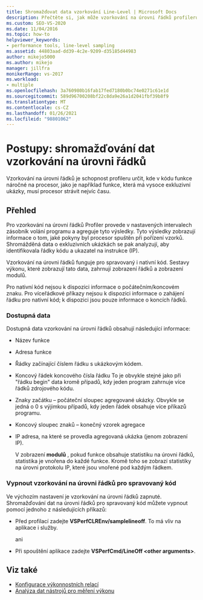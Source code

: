 ```yaml
---
title: Shromažďovat data vzorkování Line-Level | Microsoft Docs
description: Přečtěte si, jak může vzorkování na úrovni řádků profileru odhalit kód, který používá velké množství času procesoru. Funguje s spravovaným i nativním kódem.
ms.custom: SEO-VS-2020
ms.date: 11/04/2016
ms.topic: how-to
helpviewer_keywords:
- performance tools, line-level sampling
ms.assetid: 44803aad-dd39-4c2e-9209-d35185d44983
author: mikejo5000
ms.author: mikejo
manager: jillfra
monikerRange: vs-2017
ms.workload:
- multiple
ms.openlocfilehash: 3a760980b16fab17fed7180b0bc74e0271c61e1d
ms.sourcegitcommit: 589d96700208bf22c8da9e26a1d2041fbf39b8f9
ms.translationtype: MT
ms.contentlocale: cs-CZ
ms.lasthandoff: 01/26/2021
ms.locfileid: "98801062"
---
```

# <a name="how-to-collect-line-level-sampling-data"></a>Postupy: shromažďování dat vzorkování na úrovni řádků
Vzorkování na úrovni řádků je schopnost profileru určit, kde v kódu funkce náročné na procesor, jako je například funkce, která má vysoce exkluzivní ukázky, musí procesor strávit nejvíc času.

## <a name="overview"></a>Přehled
 Pro vzorkování na úrovni řádků Profiler provede v nastavených intervalech zásobník volání programu a agreguje tyto výsledky. Tyto výsledky zobrazují informace o tom, jaké pokyny byl procesor spuštěn při pořízení vzorků. Shromážděná data o exkluzivních ukázkách se pak analyzují, aby identifikovala řádky kódu a ukazatel na instrukce (IP).

 Vzorkování na úrovni řádků funguje pro spravovaný i nativní kód. Sestavy výkonu, které zobrazují tato data, zahrnují zobrazení řádků a zobrazení modulů.

 Pro nativní kód nejsou k dispozici informace o počátečním/koncovém znaku. Pro víceřádkové příkazy nejsou k dispozici informace o zahájení řádku pro nativní kód; k dispozici jsou pouze informace o koncích řádků.

### <a name="available-data"></a>Dostupná data
 Dostupná data vzorkování na úrovni řádků obsahují následující informace:

- Název funkce

- Adresa funkce

- Řádky začínající číslem řádku s ukázkovým kódem.

- Koncový řádek koncového čísla řádku To je obvykle stejné jako při "řádku begin" data kromě případů, kdy jeden program zahrnuje více řádků zdrojového kódu.

- Znaky začátku – počáteční sloupec agregované ukázky. Obvykle se jedná o 0 s výjimkou případů, kdy jeden řádek obsahuje více příkazů programu.

- Koncový sloupec znaků – konečný vzorek agregace

- IP adresa, na které se provedla agregovaná ukázka (jenom zobrazení IP).

  V zobrazení **modulů** , pokud funkce obsahuje statistiku na úrovni řádků, statistika je vnořena do každé funkce. Kromě toho se zobrazí statistiky na úrovni protokolu IP, které jsou vnořené pod každým řádkem.

### <a name="turn-off-line-level-sampling-for-managed-code"></a>Vypnout vzorkování na úrovni řádků pro spravovaný kód
 Ve výchozím nastavení je vzorkování na úrovni řádků zapnuté. Shromažďování dat na úrovni řádků pro spravovaný kód můžete vypnout pomocí jednoho z následujících příkazů:

- Před profilací zadejte **VSPerfCLREnv/samplelineoff**. To má vliv na aplikace i služby.

     ani

- Při spouštění aplikace zadejte **VSPerfCmd/LineOff \<other arguments>**.

## <a name="see-also"></a>Viz také
- [Konfigurace výkonnostních relací](../profiling/configuring-performance-sessions.md)
- [Analýza dat nástrojů pro měření výkonu](../profiling/analyzing-performance-tools-data.md)
